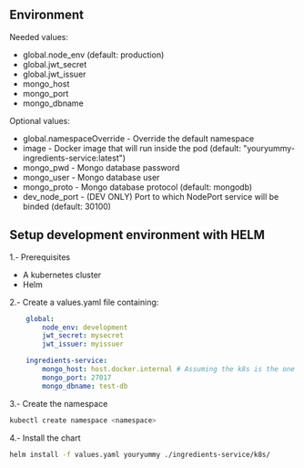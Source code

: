 ## Environment
Needed values:
* global.node_env (default: production)
* global.jwt_secret
* global.jwt_issuer
* mongo_host
* mongo_port
* mongo_dbname

Optional values:
* global.namespaceOverride - Override the default namespace
* image - Docker image that will run inside the pod (default: "youryummy-ingredients-service:latest")
* mongo_pwd - Mongo database password
* mongo_user - Mongo database user
* mongo_proto - Mongo database protocol (default: mongodb)
* dev_node_port - (DEV ONLY) Port to which NodePort service will be binded (default: 30100)

## Setup development environment with HELM
1.- Prerequisites
* A kubernetes cluster
* Helm

2.- Create a values.yaml file containing:
```yaml
    global:
        node_env: development
        jwt_secret: mysecret 
        jwt_issuer: myissuer

    ingredients-service:
        mongo_host: host.docker.internal # Assuming the k8s is the one provided by Docker-Desktop
        mongo_port: 27017
        mongo_dbname: test-db
```

3.- Create the namespace
```sh
kubectl create namespace <namespace>
```

4.- Install the chart
```sh
helm install -f values.yaml youryummy ./ingredients-service/k8s/
```